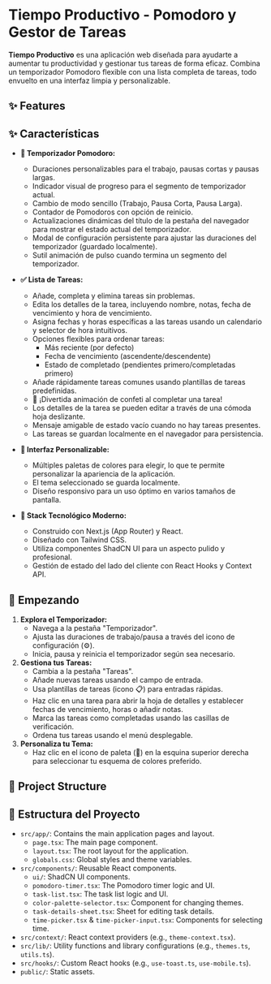 
# Tiempo Productivo - Pomodoro y Gestor de Tareas

**Tiempo Productivo** es una aplicación web diseñada para ayudarte a aumentar tu productividad y gestionar tus tareas de forma eficaz. Combina un temporizador Pomodoro flexible con una lista completa de tareas, todo envuelto en una interfaz limpia y personalizable.

## ✨ Features
## ✨ Características

*   **🍅 Temporizador Pomodoro:**
    *   Duraciones personalizables para el trabajo, pausas cortas y pausas largas.
    *   Indicador visual de progreso para el segmento de temporizador actual.
    *   Cambio de modo sencillo (Trabajo, Pausa Corta, Pausa Larga).
    *   Contador de Pomodoros con opción de reinicio.
    *   Actualizaciones dinámicas del título de la pestaña del navegador para mostrar el estado actual del temporizador.
    *   Modal de configuración persistente para ajustar las duraciones del temporizador (guardado localmente).
    *   Sutil animación de pulso cuando termina un segmento del temporizador.

*   **✅ Lista de Tareas:**
    *   Añade, completa y elimina tareas sin problemas.
    *   Edita los detalles de la tarea, incluyendo nombre, notas, fecha de vencimiento y hora de vencimiento.
    *   Asigna fechas y horas específicas a las tareas usando un calendario y selector de hora intuitivos.
    *   Opciones flexibles para ordenar tareas:
        *   Más reciente (por defecto)
        *   Fecha de vencimiento (ascendente/descendente)
        *   Estado de completado (pendientes primero/completadas primero)
    *   Añade rápidamente tareas comunes usando plantillas de tareas predefinidas.
    *   🎉 ¡Divertida animación de confeti al completar una tarea!
    *   Los detalles de la tarea se pueden editar a través de una cómoda hoja deslizante.
    *   Mensaje amigable de estado vacío cuando no hay tareas presentes.
    *   Las tareas se guardan localmente en el navegador para persistencia.

*   **🎨 Interfaz Personalizable:**
    *   Múltiples paletas de colores para elegir, lo que te permite personalizar la apariencia de la aplicación.
    *   El tema seleccionado se guarda localmente.
    *   Diseño responsivo para un uso óptimo en varios tamaños de pantalla.

*   **🚀 Stack Tecnológico Moderno:**
    *   Construido con Next.js (App Router) y React.
    *   Diseñado con Tailwind CSS.
    *   Utiliza componentes ShadCN UI para un aspecto pulido y profesional.
    *   Gestión de estado del lado del cliente con React Hooks y Context API.

## 🚀 Empezando

1.  **Explora el Temporizador:**
    *   Navega a la pestaña "Temporizador".
    *   Ajusta las duraciones de trabajo/pausa a través del icono de configuración (⚙️).
    *   Inicia, pausa y reinicia el temporizador según sea necesario.
2.  **Gestiona tus Tareas:**
    *   Cambia a la pestaña "Tareas".
    *   Añade nuevas tareas usando el campo de entrada.
    *   Usa plantillas de tareas (icono 📋) para entradas rápidas.
    *   Haz clic en una tarea para abrir la hoja de detalles y establecer fechas de vencimiento, horas o añadir notas.
    *   Marca las tareas como completadas usando las casillas de verificación.
    *   Ordena tus tareas usando el menú desplegable.
3.  **Personaliza tu Tema:**
    *   Haz clic en el icono de paleta (🎨) en la esquina superior derecha para seleccionar tu esquema de colores preferido.

## 📂 Project Structure
## 📂 Estructura del Proyecto

*   `src/app/`: Contains the main application pages and layout.
    *   `page.tsx`: The main page component.
    *   `layout.tsx`: The root layout for the application.
    *   `globals.css`: Global styles and theme variables.
*   `src/components/`: Reusable React components.
    *   `ui/`: ShadCN UI components.
    *   `pomodoro-timer.tsx`: The Pomodoro timer logic and UI.
    *   `task-list.tsx`: The task list logic and UI.
    *   `color-palette-selector.tsx`: Component for changing themes.
    *   `task-details-sheet.tsx`: Sheet for editing task details.
    *   `time-picker.tsx` & `time-picker-input.tsx`: Components for selecting time.
*   `src/context/`: React context providers (e.g., `theme-context.tsx`).
*   `src/lib/`: Utility functions and library configurations (e.g., `themes.ts`, `utils.ts`).
*   `src/hooks/`: Custom React hooks (e.g., `use-toast.ts`, `use-mobile.ts`).
*   `public/`: Static assets.

